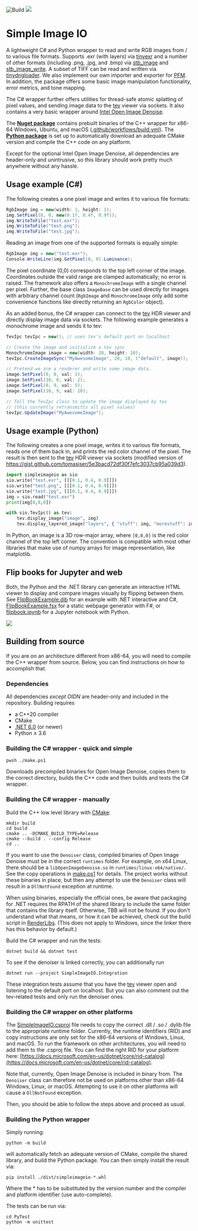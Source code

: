 ![Build](https://github.com/pgrit/SimpleImageIO/workflows/Build/badge.svg)
<a href="https://www.nuget.org/packages/SimpleImageIO/">
<img src="https://buildstats.info/nuget/SimpleImageIO" />
</a>

# Simple Image IO

A lightweight C# and Python wrapper to read and write RGB images from / to various file formats.
Supports .exr (with layers) via [tinyexr](https://github.com/syoyo/tinyexr) and a number of other formats (including .png, .jpg, and .bmp) via [stb_image](https://github.com/nothings/stb/blob/master/stb_image.h) and [stb_image_write](https://github.com/nothings/stb/blob/master/stb_image_write.h).
A subset of TIFF can be read and written via [tinydngloader](https://github.com/syoyo/tinydngloader).
We also implement our own importer and exporter for [PFM](http://www.pauldebevec.com/Research/HDR/PFM/).
In addition, the package offers some basic image manipulation functionality, error metrics, and tone mapping.

The C# wrapper further offers utilities for thread-safe atomic splatting of pixel values, and sending image data to the [tev](https://github.com/Tom94/tev) viewer via sockets. It also contains a very basic wrapper around [Intel Open Image Denoise](https://github.com/OpenImageDenoise/oidn).

The [**Nuget package**](https://www.nuget.org/packages/SimpleImageIO/) contains prebuilt binaries of the C++ wrapper for x86-64 Windows, Ubuntu, and macOS ([.github/workflows/build.yml](.github/workflows/build.yml)).
The [**Python package**](https://pypi.org/project/SimpleImageIO/) is set up to automatically download an adequate CMake version and compile the C++ code on any platform.

Except for the optional Intel Open Image Denoise, all dependencies are header-only and unintrusive, so this library should work pretty much anywhere without any hassle.

## Usage example (C#)

The following creates a one pixel image and writes it to various file formats:

```C#
RgbImage img = new(width: 1, height: 1);
img.SetPixel(0, 0, new(0.1f, 0.4f, 0.9f));
img.WriteToFile("test.exr");
img.WriteToFile("test.png");
img.WriteToFile("test.jpg");
```

Reading an image from one of the supported formats is equally simple:
```C#
RgbImage img = new("test.exr");
Console.WriteLine(img.GetPixel(0, 0).Luminance);
```

The pixel coordinate (0,0) corresponds to the top left corner of the image. Coordinates outside the valid range are clamped automatically; no error is raised. The framework also offers a `MonochromeImage` with a single channel per pixel. Further, the base class `ImageBase` can be used directly for images with arbitrary channel count (`RgbImage` and `MonochromeImage` only add some convenience functions like directly returning an `RgbColor` object).

As an added bonus, the C# wrapper can connect to the [tev](https://github.com/Tom94/tev) HDR viewer and directly display image data via sockets. The following example generates a monochrome image and sends it to tev:

```C#
TevIpc tevIpc = new(); // uses tev's default port on localhost

// Create the image and initialize a tev sync
MonochromeImage image = new(width: 20, height: 10);
tevIpc.CreateImageSync("MyAwesomeImage", 20, 10, ("default", image));

// Pretend we are a renderer and write some image data.
image.SetPixel(0, 0, val: 1);
image.SetPixel(10, 0, val: 2);
image.SetPixel(0, 9, val: 5);
image.SetPixel(10, 9, val: 10);

// Tell the TevIpc class to update the image displayed by tev
// (this currently retransmitts all pixel values)
tevIpc.UpdateImage("MyAwesomeImage");
```

## Usage example (Python)

The following creates a one pixel image, writes it to various file formats, reads one of them back in, and prints the red color channel of the pixel.
The result is then sent to the [tev](https://github.com/Tom94/tev) HDR viewer via sockets (modified version of https://gist.github.com/tomasiser/5e3bacd72df30f7efc3037cb95a039d3).

```Python
import simpleimageio as sio
sio.write("test.exr", [[[0.1, 0.4, 0.9]]])
sio.write("test.png", [[[0.1, 0.4, 0.9]]])
sio.write("test.jpg", [[[0.1, 0.4, 0.9]]])
img = sio.read("test.exr")
print(img[0,0,0])

with sio.TevIpc() as tev:
    tev.display_image("image", img)
    tev.display_layered_image("layers", { "stuff": img, "morestuff": img })
```

In Python, an image is a 3D row-major array, where `[0,0,0]` is the red color channel of the top left corner.
The convention is compatible with most other libraries that make use of numpy arrays for image representation, like matplotlib.

## Flip books for Jupyter and web

Both, the Python and the .NET library can generate an interactive HTML viewer to display and compare images visually by flipping between them. See [FlipBookExample.dib](FlipBookExample.dib) for an example with .NET interactive and C\#, [FlipBookExample.fsx](FlipBookExample.fsx) for a static webpage generator with F\#, or [flipbook.ipynb](flipbook.ipynb) for a Jupyter notebook with Python.

![](FlipBook.gif)

## Building from source

If you are on an architecture different from x86-64, you will need to compile the C++ wrapper from source.
Below, you can find instructions on how to accomplish that.

### Dependencies

All dependencies *except OIDN* are header-only and included in the repository. Building requires
- a C++20 compiler
- CMake
- [.NET 6.0](https://dotnet.microsoft.com/) (or newer)
- Python &geq; 3.6

### Building the C# wrapper - quick and simple

```
pwsh ./make.ps1
```

Downloads precompiled binaries for Open Image Denoise, copies them to the correct directory, builds the C++ code and then builds and tests the C# wrapper.

### Building the C# wrapper - manually

Build the C++ low level library with [CMake](https://cmake.org/):
```
mkdir build
cd build
cmake .. -DCMAKE_BUILD_TYPE=Release
cmake --build . --config Release
cd ..
```

If you want to use the `Denoiser` class, compiled binaries of Open Image Denoise must be in the correct `runtimes` folder. For example, on x64 Linux, there should be a `libOpenImageDenoise.so` in `runtimes/linux-x64/native/`. See the copy operations in [make.ps1](make.ps1) for details. The project works without these binaries in place, but then any attempt to use the `Denoiser` class will result in a `DllNotFound` exception at runtime.

When using binaries, especially the official ones, be aware that packaging for .NET requires the RPATH of the shared library to include the same folder that contains the library itself. Otherwise, TBB will not be found. If you don't understand what that means, or how it can be achieved, check out the build script in [RenderLibs](https://github.com/pgrit/RenderLibs). (This does not apply to Windows, since the linker there has this behavior by default.)

Build the C# wrapper and run the tests:
```
dotnet build && dotnet test
```

To see if the denoiser is linked correctly, you can additionally run
```
dotnet run --project SimpleImageIO.Integration
```
These integration tests assume that you have the [tev](https://github.com/Tom94/tev) viewer open and listening to the default port on localhost. But you can also comment out the tev-related tests and only run the denoiser ones.

### Building the C# wrapper on other platforms

The [SimpleImageIO.csproj](SimpleImageIO/SimpleImageIO.csproj) file needs to copy the correct .dll / .so / .dylib file to the appropriate runtime folder.
Currently, the runtime identifiers (RID) and copy instructions are only set for the x86-64 versions of Windows, Linux, and macOS.
To run the framework on other architectures, you will need to add them to the .csproj file.
You can find the right RID for your platform here: [https://docs.microsoft.com/en-us/dotnet/core/rid-catalog](https://docs.microsoft.com/en-us/dotnet/core/rid-catalog).

Note that, currently, Open Image Denoise is included in binary from. The `Denoiser` class can therefore not be used on platforms other than x86-64 Windows, Linux, or macOS. Attempting to use it on other platforms will cause a `DllNotFound` exception.

Then, you should be able to follow the steps above and proceed as usual.

### Building the Python wrapper

Simply running:

```
python -m build
```

will automatically fetch an adequate version of CMake, compile the shared library, and build
the Python package.
You can then simply install the result via:

```
pip install ./dist/simpleimageio-*.whl
```

Where the * has to be substituted by the version number and the compiler and platform identifier (use auto-complete).

The tests can be run via:

```
cd PyTest
python -m unittest
```



